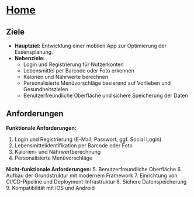 # [Home](../README.md)
## Ziele

- **Hauptziel:** Entwicklung einer mobilen App zur Optimierung der Essensplanung.  
- **Nebenziele:**
  - Login und Registrierung für Nutzerkonten
  - Lebensmittel per Barcode oder Foto erkennen
  - Kalorien und Nährwerte berechnen
  - Personalisierte Menüvorschläge basierend auf Vorlieben und Gesundheitszielen
  - Benutzerfreundliche Oberfläche und sichere Speicherung der Daten

## Anforderungen

**Funktionale Anforderungen:**
1. Login und Registrierung (E-Mail, Passwort, ggf. Social Login)
2. Lebensmittelidentifikation per Barcode oder Foto
3. Kalorien- und Nährwertberechnung
4. Personalisierte Menüvorschläge

**Nicht-funktionale Anforderungen:**
5. Benutzerfreundliche Oberfläche
6. Aufbau der Grundstruktur mit modernem Framework
7. Einrichtung von CI/CD-Pipeline und Deployment-Infrastruktur
8. Sichere Datenspeicherung
9. Kompatibilität mit iOS und Android

